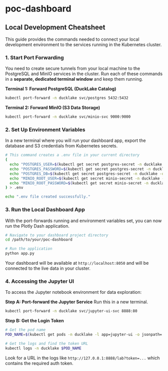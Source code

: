 # poc-dashboard

## Local Development Cheatsheet

This guide provides the commands needed to connect your local development environment to the services running in the Kubernetes cluster.

### 1. Start Port Forwarding

You need to create secure tunnels from your local machine to the PostgreSQL and MinIO services in the cluster. Run each of these commands in a **separate, dedicated terminal window** and keep them running.

**Terminal 1: Forward PostgreSQL (DuckLake Catalog)**
```bash
kubectl port-forward -n ducklake svc/postgres 5432:5432
```

**Terminal 2: Forward MinIO (S3 Data Storage)**
```bash
kubectl port-forward -n ducklake svc/minio-svc 9000:9000
```

### 2. Set Up Environment Variables

In a new terminal where you will run your dashboard app, export the database and S3 credentials from Kubernetes secrets.

```bash
# This command creates a .env file in your current directory
(
  echo "POSTGRES_USER=$(kubectl get secret postgres-secret -n ducklake -o jsonpath='{.data.username}' | base64 --decode)"
  echo "POSTGRES_PASSWORD=$(kubectl get secret postgres-secret -n ducklake -o jsonpath='{.data.password}' | base64 --decode)"
  echo "POSTGRES_DB=$(kubectl get secret postgres-secret -n ducklake -o jsonpath='{.data.database}' | base64 --decode)"
  echo "MINIO_ROOT_USER=$(kubectl get secret minio-secret -n ducklake -o jsonpath='{.data.MINIO_ROOT_USER}' | base64 --decode)"
  echo "MINIO_ROOT_PASSWORD=$(kubectl get secret minio-secret -n ducklake -o jsonpath='{.data.MINIO_ROOT_PASSWORD}' | base64 --decode)"
) > .env

echo ".env file created successfully."
```

### 3. Run the Local Dashboard App

With the port-forwards running and environment variables set, you can now run the Plotly Dash application.

```bash
# Navigate to your dashboard project directory
cd /path/to/your/poc-dashboard

# Run the application
python app.py
```
Your dashboard will be available at `http://localhost:8050` and will be connected to the live data in your cluster.

### 4. Accessing the Jupyter UI

To access the Jupyter notebook environment for data exploration:

**Step A: Port-forward the Jupyter Service**
Run this in a new terminal.
```bash
kubectl port-forward -n ducklake svc/jupyter-ui-svc 8888:80
```

**Step B: Get the Login Token**
```bash
# Get the pod name
POD_NAME=$(kubectl get pods -n ducklake -l app=jupyter-ui -o jsonpath='{.items[0].metadata.name}')

# Get the logs and find the token URL
kubectl logs -n ducklake $POD_NAME
```
Look for a URL in the logs like `http://127.0.0.1:8888/lab?token=...` which contains the required auth token.
